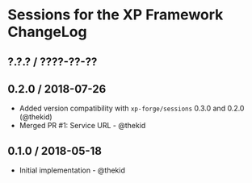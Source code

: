 Sessions for the XP Framework ChangeLog
========================================================================

## ?.?.? / ????-??-??

## 0.2.0 / 2018-07-26

* Added version compatibility with `xp-forge/sessions` 0.3.0 and 0.2.0
  (@thekid)
* Merged PR #1: Service URL - @thekid

## 0.1.0 / 2018-05-18

* Initial implementation - @thekid
